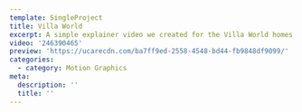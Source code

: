 ```yaml
---
template: SingleProject
title: Villa World
excerpt: A simple explainer video we created for the Villa World homes Facebook page as a header.
video: '246390465'
preview: 'https://ucarecdn.com/ba7ff9ed-2558-4548-bd44-fb9848df9099/'
categories:
  - category: Motion Graphics
meta:
  description: ''
  title: ''
---
```

